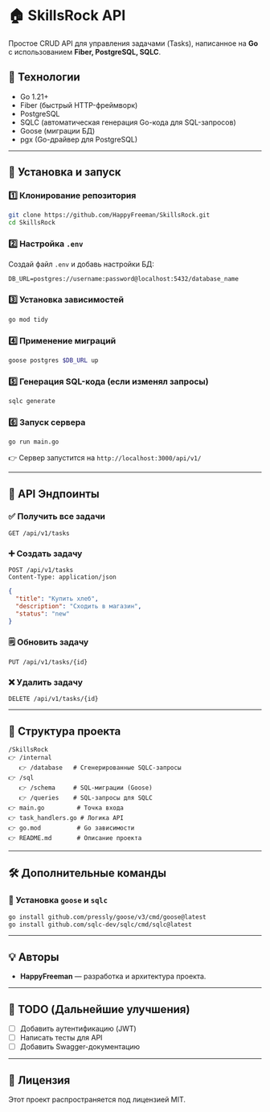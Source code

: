 # 🏠 SkillsRock API

Простое CRUD API для управления задачами (Tasks), написанное на **Go** с использованием **Fiber, PostgreSQL, SQLC**.

## 🚀 Технологии
- Go 1.21+
- Fiber (быстрый HTTP-фреймворк)
- PostgreSQL
- SQLC (автоматическая генерация Go-кода для SQL-запросов)
- Goose (миграции БД)
- pgx (Go-драйвер для PostgreSQL)

---

## 🔧 Установка и запуск

### 1️⃣ Клонирование репозитория
```sh
git clone https://github.com/HappyFreeman/SkillsRock.git
cd SkillsRock
```

### 2️⃣ Настройка `.env`
Создай файл `.env` и добавь настройки БД:
```
DB_URL=postgres://username:password@localhost:5432/database_name
```

### 3️⃣ Установка зависимостей
```sh
go mod tidy
```

### 4️⃣ Применение миграций
```sh
goose postgres $DB_URL up
```

### 5️⃣ Генерация SQL-кода (если изменял запросы)
```sh
sqlc generate
```

### 6️⃣ Запуск сервера
```sh
go run main.go
```
👉 Сервер запустится на `http://localhost:3000/api/v1/`

---

## 📌 API Эндпоинты

### ✅ Получить все задачи
```http
GET /api/v1/tasks
```

### ➕ Создать задачу
```http
POST /api/v1/tasks
Content-Type: application/json
```
```json
{
  "title": "Купить хлеб",
  "description": "Сходить в магазин",
  "status": "new"
}
```

### 🗒️ Обновить задачу
```http
PUT /api/v1/tasks/{id}
```

### ❌ Удалить задачу
```http
DELETE /api/v1/tasks/{id}
```

---

## 📂 Структура проекта
```
/SkillsRock
👉 /internal
   👉 /database   # Сгенерированные SQLC-запросы
👉 /sql
   👉 /schema     # SQL-миграции (Goose)
   👉 /queries    # SQL-запросы для SQLC
👉 main.go         # Точка входа
👉 task_handlers.go # Логика API
👉 go.mod          # Go зависимости
👉 README.md       # Описание проекта
```

---

## 🛠 Дополнительные команды
### 📌 Установка `goose` и `sqlc`
```sh
go install github.com/pressly/goose/v3/cmd/goose@latest
go install github.com/sqlc-dev/sqlc/cmd/sqlc@latest
```

---

## 💡 Авторы
- **HappyFreeman** — разработка и архитектура проекта.

---

## 🎯 TODO (Дальнейшие улучшения)
- [ ] Добавить аутентификацию (JWT)
- [ ] Написать тесты для API
- [ ] Добавить Swagger-документацию

---

## 💜 Лицензия
Этот проект распространяется под лицензией MIT.

